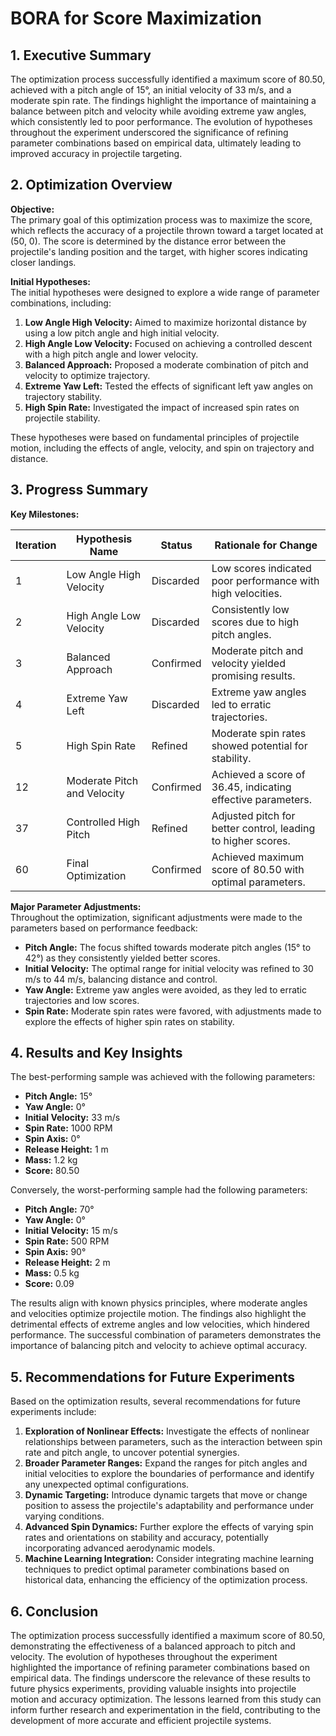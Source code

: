 # BORA for Score Maximization 

## 1. Executive Summary

The optimization process successfully identified a maximum score of 80.50, achieved with a pitch angle of 15°, an initial velocity of 33 m/s, and a moderate spin rate. The findings highlight the importance of maintaining a balance between pitch and velocity while avoiding extreme yaw angles, which consistently led to poor performance. The evolution of hypotheses throughout the experiment underscored the significance of refining parameter combinations based on empirical data, ultimately leading to improved accuracy in projectile targeting.

## 2. Optimization Overview

**Objective:**  
The primary goal of this optimization process was to maximize the score, which reflects the accuracy of a projectile thrown toward a target located at (50, 0). The score is determined by the distance error between the projectile's landing position and the target, with higher scores indicating closer landings.

**Initial Hypotheses:**  
The initial hypotheses were designed to explore a wide range of parameter combinations, including:

1. **Low Angle High Velocity:** Aimed to maximize horizontal distance by using a low pitch angle and high initial velocity.
2. **High Angle Low Velocity:** Focused on achieving a controlled descent with a high pitch angle and lower velocity.
3. **Balanced Approach:** Proposed a moderate combination of pitch and velocity to optimize trajectory.
4. **Extreme Yaw Left:** Tested the effects of significant left yaw angles on trajectory stability.
5. **High Spin Rate:** Investigated the impact of increased spin rates on projectile stability.

These hypotheses were based on fundamental principles of projectile motion, including the effects of angle, velocity, and spin on trajectory and distance.

## 3. Progress Summary

**Key Milestones:**

| Iteration | Hypothesis Name                          | Status         | Rationale for Change                                      |
|-----------|------------------------------------------|----------------|----------------------------------------------------------|
| 1         | Low Angle High Velocity                  | Discarded      | Low scores indicated poor performance with high velocities.|
| 2         | High Angle Low Velocity                  | Discarded      | Consistently low scores due to high pitch angles.        |
| 3         | Balanced Approach                        | Confirmed      | Moderate pitch and velocity yielded promising results.    |
| 4         | Extreme Yaw Left                         | Discarded      | Extreme yaw angles led to erratic trajectories.           |
| 5         | High Spin Rate                           | Refined        | Moderate spin rates showed potential for stability.       |
| 12        | Moderate Pitch and Velocity              | Confirmed      | Achieved a score of 36.45, indicating effective parameters.|
| 37        | Controlled High Pitch                    | Refined        | Adjusted pitch for better control, leading to higher scores.|
| 60        | Final Optimization                       | Confirmed      | Achieved maximum score of 80.50 with optimal parameters.  |

**Major Parameter Adjustments:**  
Throughout the optimization, significant adjustments were made to the parameters based on performance feedback:

- **Pitch Angle:** The focus shifted towards moderate pitch angles (15° to 42°) as they consistently yielded better scores.
- **Initial Velocity:** The optimal range for initial velocity was refined to 30 m/s to 44 m/s, balancing distance and control.
- **Yaw Angle:** Extreme yaw angles were avoided, as they led to erratic trajectories and low scores.
- **Spin Rate:** Moderate spin rates were favored, with adjustments made to explore the effects of higher spin rates on stability.

## 4. Results and Key Insights

The best-performing sample was achieved with the following parameters:

- **Pitch Angle:** 15°
- **Yaw Angle:** 0°
- **Initial Velocity:** 33 m/s
- **Spin Rate:** 1000 RPM
- **Spin Axis:** 0°
- **Release Height:** 1 m
- **Mass:** 1.2 kg
- **Score:** 80.50

Conversely, the worst-performing sample had the following parameters:

- **Pitch Angle:** 70°
- **Yaw Angle:** 0°
- **Initial Velocity:** 15 m/s
- **Spin Rate:** 500 RPM
- **Spin Axis:** 90°
- **Release Height:** 2 m
- **Mass:** 0.5 kg
- **Score:** 0.09

The results align with known physics principles, where moderate angles and velocities optimize projectile motion. The findings also highlight the detrimental effects of extreme angles and low velocities, which hindered performance. The successful combination of parameters demonstrates the importance of balancing pitch and velocity to achieve optimal accuracy.

## 5. Recommendations for Future Experiments

Based on the optimization results, several recommendations for future experiments include:

1. **Exploration of Nonlinear Effects:** Investigate the effects of nonlinear relationships between parameters, such as the interaction between spin rate and pitch angle, to uncover potential synergies.
2. **Broader Parameter Ranges:** Expand the ranges for pitch angles and initial velocities to explore the boundaries of performance and identify any unexpected optimal configurations.
3. **Dynamic Targeting:** Introduce dynamic targets that move or change position to assess the projectile's adaptability and performance under varying conditions.
4. **Advanced Spin Dynamics:** Further explore the effects of varying spin rates and orientations on stability and accuracy, potentially incorporating advanced aerodynamic models.
5. **Machine Learning Integration:** Consider integrating machine learning techniques to predict optimal parameter combinations based on historical data, enhancing the efficiency of the optimization process.

## 6. Conclusion

The optimization process successfully identified a maximum score of 80.50, demonstrating the effectiveness of a balanced approach to pitch and velocity. The evolution of hypotheses throughout the experiment highlighted the importance of refining parameter combinations based on empirical data. The findings underscore the relevance of these results to future physics experiments, providing valuable insights into projectile motion and accuracy optimization. The lessons learned from this study can inform further research and experimentation in the field, contributing to the development of more accurate and efficient projectile systems.